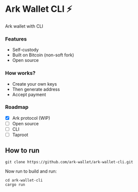 # Ark Wallet CLI ⚡

Ark wallet with CLI

### Features

- Self-custody
- Built on Bitcoin (non-soft fork)
- Open source
  
### How works?

- Create your own keys
- Then generate address
- Accept payment

### Roadmap

-  [x] Ark protocol (WIP)
-  [ ] Open source
-  [ ] CLI
-  [ ] Taproot

## How to run

```git
git clone https://github.com/ark-wallet/ark-wallet-cli.git
```  

Now run to build and run:
```cargo
cd ark-wallet-cli
cargo run
